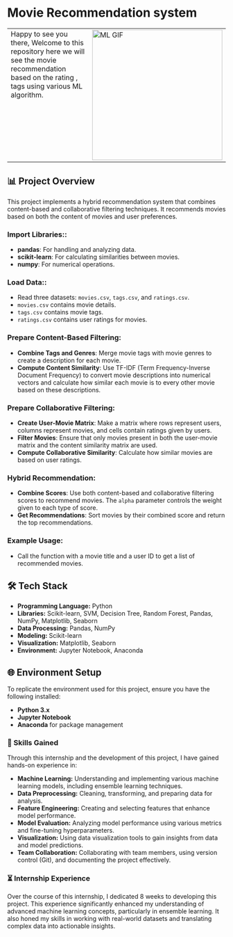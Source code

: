 # Movie Recommendation system

<table style="border: none; border-collapse: collapse;">
  <tr style="border: none;">
     <td style="border: none; vertical-align: top;">
      Happy to see you there, Welcome to this repository here we will see the movie recommendation based on the rating , tags using various ML algorithm.
    </td>
    <td style="border: none;">
      <img src="https://media-s3-us-east-1.ceros.com/gumgum/images/2018/08/30/a4ef384f2a79aeee4847721ec28d8720/machine-training-animation-1.gif" alt="ML GIF" width="300"/>
    </td>
  </tr>
</table>



## 📊 Project Overview

This project implements a hybrid recommendation system that combines content-based and collaborative filtering techniques. It recommends movies based on both the content of movies and user preferences.

### Import Libraries::
   - **pandas**: For handling and analyzing data.
   - **scikit-learn**: For calculating similarities between movies.
   - **numpy**: For numerical operations.

### Load Data::
   - Read three datasets: `movies.csv`, `tags.csv`, and `ratings.csv`. 
   - `movies.csv` contains movie details.
   - `tags.csv` contains movie tags.
   - `ratings.csv` contains user ratings for movies.

### Prepare Content-Based Filtering:
   - **Combine Tags and Genres**: Merge movie tags with movie genres to create a description for each movie.
   - **Compute Content Similarity**: Use TF-IDF (Term Frequency-Inverse Document Frequency) to convert movie descriptions into numerical vectors and calculate how similar each movie is to every other movie based on these descriptions.

### Prepare Collaborative Filtering:
   - **Create User-Movie Matrix**: Make a matrix where rows represent users, columns represent movies, and cells contain ratings given by users.
   - **Filter Movies**: Ensure that only movies present in both the user-movie matrix and the content similarity matrix are used.
   - **Compute Collaborative Similarity**: Calculate how similar movies are based on user ratings.

### Hybrid Recommendation:
   - **Combine Scores**: Use both content-based and collaborative filtering scores to recommend movies. The `alpha` parameter controls the weight given to each type of score.
   - **Get Recommendations**: Sort movies by their combined score and return the top recommendations.

### Example Usage:
  - Call the function with a movie title and a user ID to get a list of recommended movies.

## 🛠️ Tech Stack

- **Programming Language:** Python
- **Libraries:** Scikit-learn, SVM, Decision Tree, Random Forest, Pandas, NumPy, Matplotlib, Seaborn
- **Data Processing:** Pandas, NumPy
- **Modeling:** Scikit-learn
- **Visualization:** Matplotlib, Seaborn
- **Environment:** Jupyter Notebook, Anaconda

## 🌐 Environment Setup

To replicate the environment used for this project, ensure you have the following installed:
- **Python 3.x**
- **Jupyter Notebook**
- **Anaconda** for package management

### 🚀 Skills Gained

Through this internship and the development of this project, I have gained hands-on experience in:

- **Machine Learning:** Understanding and implementing various machine learning models, including ensemble learning techniques.
- **Data Preprocessing:** Cleaning, transforming, and preparing data for analysis.
- **Feature Engineering:** Creating and selecting features that enhance model performance.
- **Model Evaluation:** Analyzing model performance using various metrics and fine-tuning hyperparameters.
- **Visualization:** Using data visualization tools to gain insights from data and model predictions.
- **Team Collaboration:** Collaborating with team members, using version control (Git), and documenting the project effectively.

### ⏳ Internship Experience

Over the course of this internship, I dedicated 8 weeks to developing this project. This experience significantly enhanced my understanding of advanced machine learning concepts, particularly in ensemble learning. It also honed my skills in working with real-world datasets and translating complex data into actionable insights.
